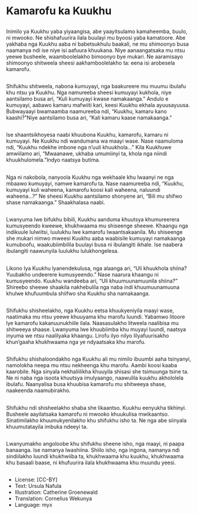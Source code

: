 # Kamarofu ka Kuukhu

##
Inimilo ya Kuukhu yaba yiyaangisa,
abe yaayitsulamo kamaheemba,
buulo, ni mwooko. Ne shishafuurira
ilala buulayi mu byoosi yaba
kamatoore.
Abe yakhaba nga Kuukhu aaba ni
babetsukhulu baakali, ne mu
shimoonyo busa naamanya ndi ise
niye isi aafuura khuukana. Niye
aanaangatsaka mu ntsu yeewe
busheele, waamboolelakho
bimoonyo bye mukari. Ne
aaramisayo shimoonyo shitweela
sheesi aakhamboolelakho ta: eena
isi arobesela kamarofu.

##
Shifukhu shitweela, nabona
kumuyayi, nga baakureere mu
muumu ibulafu khu ntsu ya Kuukhu.
Nga namureeba sheesi kumuyayi
kukhola, niye aantsilamo busa ari,
“Kuli kumuyayi kwase
namakaanga.”
Andulo e kumuyayi, aabawo kamaru
mafwiiti kari, keesi Kuukhu ekhala
ayuusayuusa.
Bubwayaayi bwamaamba
naamureeba ndi, “Kuukhu, kamaru
kano kaashi?”Niye aantsilamo busa
ari, “Kali kamaru kaase
namakaanga.”

##
Ise shaantsikhoyesa naabi
khuubona Kuukhu, kamarofu,
kamaru ni kumuyayi. Ne Kuukhu ndi
wandumana wa maayi wase.
Nase naamuloma ndi, “Kuukhu
ndekhe imbone nga n’uuli
khuukhola...”
Kila Kuukhuwe amwiilamo ari,
“Mwaanawe, ukhaba umumiinyi ta,
khola nga niindi
khuukhulomela.”Indyo naatsya
butima.

##
Nga ni nakobola, nanyoola Kuukhu
nga wekhaale khu lwaanyi ne nga
mbaawo kumuyayi, namwe
kamarofu ta. Nase naamureeba ndi,
“Kuukhu, kumuyayi kuli waheena,
kamarofu koosi kali waheena,
naluundi waheena...?”
Ne sheesi Kuukhu aantsilamo
shonyene ari, “Bili mu shifwo shase
namakaanga.”
Shaakhalasa naabi.

##
Lwanyuma lwe bifukhu bibili,
Kuukhu aanduma khuutsya
khumureerera kumusyeendo
kweewe, khukhwaama mu
shiseenge sheewe.
Khaangu nga indikuule lulwiitsi,
luulukhu lwe kamarofu
lwaantsakaanila. Mu shiseenge she
mukari nimwo mweesi Kuukhu aaba
waabisile kumuyayi namakaanga
kumuboofu, waakubiimbilila buulayi
busa ni ibulangiti ikhale. Ise
naabera ibulangiti naawunyila
luulukhu lulukhongelesa.

##
Likono lya Kuukhu lyanendekulusa,
nga alaanga ari, “Uli khuukhola
shiina? Yuubakho undeerere
kumusyeendo.”
Nase naarura khaangu ni
kumusyeendo. Kuukhu wandeeba
ari, “Uli khuumuunamuunila
shiina?”
Shireebo sheewe shaakila
nakhebulila nga naba indi
khuumuunamuuna khulwe
khufuumbula shiifwo sha Kuukhu
sha namakaanga.

##
Shifukhu shisheelakho, nga Kuukhu
eetsa khuukyeniyila maayi wase,
naatimaka mu ntsu yeewe
khuuyama khu marofu luundi.
Yabamwo litoore lye kamarofu
kakanuunukhiile ilala. Naasasulakho
litweela naalibisa mu shitweeya
shaase.
Lwanyuma lwe khuubiimba khu
muyayi luundi, naatsya inyuma we
ntsu naalilyaka khaangu. Lirofu ilyo
nilyo lilyafuurisakho khun’gaaha
khukhwaama nga ye ndyaatsaka
khu marofu.

##
Shifukhu shishaloondakho nga
Kuukhu ali mu nimilo ibuumbi aaha
tsinyanyi, namolokha neepa mu
ntsu nekheenga khu marofu.
Aambi koosi kaaba kaarobile. Nga
sinyala nekhaliilikha khuuyila
shisasi she tsimuunga tsine ta.
Ne ni naba nga isoota khuutsya
imulyaango, naawulila kuukhu
akhololela ibulafu. Naanyalisa busa
khuubisa kamarofu mu shitweeya
shase, naakeenda naamubirakho.

##
Shifukhu ndi shisheelakho shaba
she likaantso. Kuukhu eenyukha
tikhinyi. Busheele aayilatsaka
kamarofu ni mwooko khuukulisa
mwikaantso.
Sinatimilakho khuumukyenilakho
khu shifukhu isho ta. Ne nga abe
siinyala khuumutatayila imbuka
ndeeyi ta.

##
Lwanyumakho angoloobe khu
shifukhu sheene isho, nga maayi, ni
paapa banaanga. Ise namanya
lwashiina. Shiilo isho, nga ingona,
namanya ndi sindiilakho luundi
khukhwiiba ta, khukhwaama khu
kuukhu, khukhwaama khu basaali
baase, ni khufuurira ilala
khukhwaama khu muundu yeesi.

##
* License: [CC-BY]
* Text: Ursula Nafula
* Illustration: Catherine Groenewald
* Translation: Cornelius Wekunya
* Language: myx
